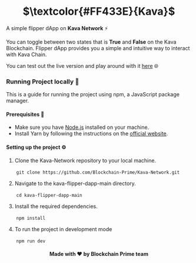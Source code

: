 ## <h1 align="center">$\textcolor{#FF433E}{Kava}$</h1>

A simple flipper dApp on **Kava Network** ⚡

You can toggle between two states that is **True** and **False** on the Kava Blockchain. Flipper dApp provides you a simple and intuitive way to interact with Kava Chain.

You can test out the live version and play around with it [here](https://kava-flipper.netlify.app/) 🌐

### Running Project locally 💁

This is a guide for running the project using npm, a JavaScript package manager. 

#### Prerequisites 🔐
- Make sure you have [Node.js](https://nodejs.org/en/) installed on your machine.
- Install Yarn by following the instructions on the [official website](https://yarnpkg.com/getting-started/install).

#### Setting up the project ⚙️
1. Clone the Kava-Network repository to your local machine. 

&nbsp;
&nbsp;&nbsp;&nbsp;&nbsp; ```git clone https://github.com/Blockchain-Prime/Kava-Network.git```

2. Navigate to the kava-flipper-dapp-main directory.


&nbsp;
&nbsp;&nbsp;&nbsp;&nbsp;&nbsp;```cd kava-flipper-dapp-main ```

3. Install the required dependencies.

&nbsp;
&nbsp;&nbsp;&nbsp;&nbsp;&nbsp;```npm install ```

4. To run the project in development mode

&nbsp;
&nbsp;&nbsp;&nbsp;&nbsp;&nbsp;```npm run dev```

<h4 align="center"> Made with ❤️ by Blockchain Prime team </h4>
